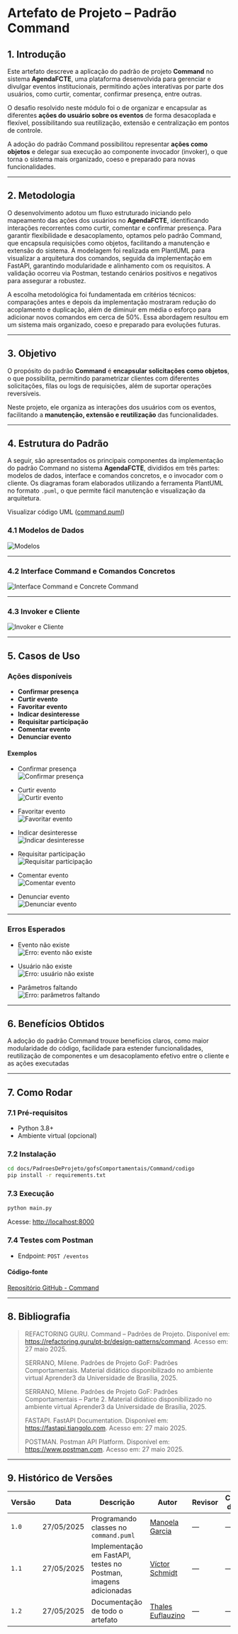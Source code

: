 ﻿
# Artefato de Projeto – Padrão Command

## 1. Introdução

Este artefato descreve a aplicação do padrão de projeto **Command** no sistema **AgendaFCTE**, uma plataforma desenvolvida para gerenciar e divulgar eventos institucionais, permitindo ações interativas por parte dos usuários, como curtir, comentar, confirmar presença, entre outras.

O desafio resolvido neste módulo foi o de organizar e encapsular as diferentes **ações do usuário sobre os eventos** de forma desacoplada e flexível, possibilitando sua reutilização, extensão e centralização em pontos de controle.

A adoção do padrão Command possibilitou representar **ações como objetos** e delegar sua execução ao componente invocador (invoker), o que torna o sistema mais organizado, coeso e preparado para novas funcionalidades.

---

## 2. Metodologia

O desenvolvimento adotou um fluxo estruturado iniciando pelo mapeamento das ações dos usuários no **AgendaFCTE**, identificando interações recorrentes como curtir, comentar e confirmar presença. Para garantir flexibilidade e desacoplamento, optamos pelo padrão Command, que encapsula requisições como objetos, facilitando a manutenção e extensão do sistema. A modelagem foi realizada em PlantUML para visualizar a arquitetura dos comandos, seguida da implementação em FastAPI, garantindo modularidade e alinhamento com os requisitos. A validação ocorreu via Postman, testando cenários positivos e negativos para assegurar a robustez.

A escolha metodológica foi fundamentada em critérios técnicos: comparações antes e depois da implementação mostraram redução do acoplamento e duplicação, além de diminuir em média o esforço para adicionar novos comandos em cerca de 50%. Essa abordagem resultou em um sistema mais organizado, coeso e preparado para evoluções futuras.

---

## 3. Objetivo

O propósito do padrão **Command** é **encapsular solicitações como objetos**, o que possibilita, permitindo parametrizar clientes com diferentes solicitações, filas ou logs de requisições, além de suportar operações reversíveis.

Neste projeto, ele organiza as interações dos usuários com os eventos, facilitando a **manutenção, extensão e reutilização** das funcionalidades.

---

## 4. Estrutura do Padrão

A seguir, são apresentados os principais componentes da implementação do padrão Command no sistema **AgendaFCTE**, divididos em três partes: modelos de dados, interface e comandos concretos, e o invocador com o cliente. Os diagramas foram elaborados utilizando a ferramenta PlantUML no formato `.puml`, o que permite fácil manutenção e visualização da arquitetura.

Visualizar código UML ([command.puml](https://github.com/UnBArqDsw2025-1-Turma02/2025.1-T02-G4_AgendaFCTE_Entrega_03/blob/main/docs/PadroesDeProjeto/gofsComportamentais/Command/codigo/command.puml))

### 4.1 Modelos de Dados

<img alt="Modelos" src="./assets/Command/codigo/modelos.png" />

---

### 4.2 Interface Command e Comandos Concretos

<img alt="Interface Command e Concrete Command" src="./assets/Command/codigo/interface_concrete.png" />

---

### 4.3 Invoker e Cliente

<img alt="Invoker e Cliente" src="./assets/Command/codigo/invoker_cliente.png" />

---

## 5. Casos de Uso

### Ações disponíveis

- **Confirmar presença**
- **Curtir evento**
- **Favoritar evento**
- **Indicar desinteresse**
- **Requisitar participação**
- **Comentar evento**
- **Denunciar evento**

#### Exemplos

- Confirmar presença  
  <img alt="Confirmar presença" src="./assets/Command/posts/post1.png" />

- Curtir evento  
  <img alt="Curtir evento" src="./assets/Command/posts/post2.png" />

- Favoritar evento  
  <img alt="Favoritar evento" src="./assets/Command/posts/post3.png" />

- Indicar desinteresse  
  <img alt="Indicar desinteresse" src="./assets/Command/posts/post4.png" />

- Requisitar participação  
  <img alt="Requisitar participação" src="./assets/Command/posts/post5.png" />

- Comentar evento  
  <img alt="Comentar evento" src="./assets/Command/posts/post6.png" />

- Denunciar evento  
  <img alt="Denunciar evento" src="./assets/Command/posts/post7.png" />

---

### Erros Esperados

- Evento não existe  
  <img alt="Erro: evento não existe" src="./assets/Command/posts/erro1.png" />

- Usuário não existe  
  <img alt="Erro: usuário não existe" src="./assets/Command/posts/erro2.png" />

- Parâmetros faltando  
  <img alt="Erro: parâmetros faltando" src="./assets/Command/posts/erro3.png" />

---

## 6. Benefícios Obtidos

A adoção do padrão Command trouxe benefícios claros, como maior modularidade do código, facilidade para estender funcionalidades, reutilização de componentes e um desacoplamento efetivo entre o cliente e as ações executadas

---

## 7. Como Rodar

### 7.1 Pré-requisitos

- Python 3.8+
- Ambiente virtual (opcional)

### 7.2 Instalação

```bash
cd docs/PadroesDeProjeto/gofsComportamentais/Command/codigo
pip install -r requirements.txt
```

### 7.3 Execução

```bash
python main.py
```

Acesse: [http://localhost:8000](http://localhost:8000)

### 7.4 Testes com Postman

- Endpoint: `POST /eventos`

#### Código-fonte

[Repositório GitHub - Command](https://github.com/UnBArqDsw2025-1-Turma02/2025.1-T02-G4_AgendaFCTE_Entrega_03/tree/main/docs/PadroesDeProjeto/gofsComportamentais/Command/codigo)

---

## 8. Bibliografia

> REFACTORING GURU. Command – Padrões de Projeto. Disponível em: https://refactoring.guru/pt-br/design-patterns/command. Acesso em: 27 maio 2025.
> 
> SERRANO, Milene. Padrões de Projeto GoF: Padrões Comportamentais. Material didático disponibilizado no ambiente virtual Aprender3 da Universidade de Brasília, 2025.
>
> SERRANO, Milene. Padrões de Projeto GoF: Padrões Comportamentais – Parte 2. Material didático disponibilizado no ambiente virtual Aprender3 da Universidade de Brasília, 2025.
>
> FASTAPI. FastAPI Documentation. Disponível em: https://fastapi.tiangolo.com. Acesso em: 27 maio 2025.
>
> POSTMAN. Postman API Platform. Disponível em: https://www.postman.com. Acesso em: 27 maio 2025.

---

## 9. Histórico de Versões

| Versão | Data       | Descrição                                                        | Autor                                   | Revisor | Comentário do Revisor |
|--------|------------|------------------------------------------------------------------|-----------------------------------------|---------|------------------------|
| `1.0`  | 27/05/2025 | Programando classes no `command.puml`                            | [Manoela Garcia](https://github.com/manu-sgc) | —       | —                      |
| `1.1`  | 27/05/2025 | Implementação em FastAPI, testes no Postman, imagens adicionadas | [Víctor Schmidt](https://github.com/moonshinerd) | —       | —                      |
| `1.2`  | 27/05/2025 | Documentação de todo o artefato | [Thales Euflauzino](https://github.com/thaleseuflauzino) | —       | —                      |
